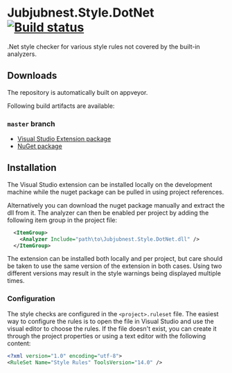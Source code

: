 # Jubjubnest.Style.DotNet [![Build status](https://ci.appveyor.com/api/projects/status/6poirbr83iclbx44?svg=true)](https://ci.appveyor.com/project/Rantanen/jubjubnest-style-dotnet)

.Net style checker for various style rules not covered by the built-in
analyzers.

## Downloads

The repository is automatically built on appveyor.

Following build artifacts are available:

### `master` branch

- [Visual Studio Extension package](https://ci.appveyor.com/api/projects/Rantanen/jubjubnest-style-dotnet/artifacts/dist/Jubjubnest.Style.DotNet.vsix?branch=master)
- [NuGet package](https://www.nuget.org/packages/Jubjubnest.Style.DotNet/)

## Installation

The Visual Studio extension can be installed locally on the development machine while the nuget package can be pulled in using project references.

Alternatively you can download the nuget package manually and extract the dll from it. The analyzer can then be enabled per project by adding the following item group in the project file:

```xml
  <ItemGroup>
    <Analyzer Include="path\to\Jubjubnest.Style.DotNet.dll" />
  </ItemGroup>
```

The extension can be installed both locally and per project, but care should be taken to use the same version of the extension in both cases. Using two different versions may result in the style warnings being displayed multiple times.

### Configuration

The style checks are configured in the `<project>.ruleset` file. The easiest way to configure the rules is to open the file in Visual Studio and use the visual editor to choose the rules. If the file doesn't exist, you can create it through the project properties or using a text editor with the following content:

```xml
<?xml version="1.0" encoding="utf-8">
<RuleSet Name="Style Rules" ToolsVersion="14.0" />
```
